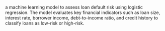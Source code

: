 a machine learning model to assess loan default risk using logistic regression. The model evaluates key financial indicators such as loan size, interest rate, borrower income, debt-to-income ratio, and credit history to classify loans as low-risk or high-risk.
